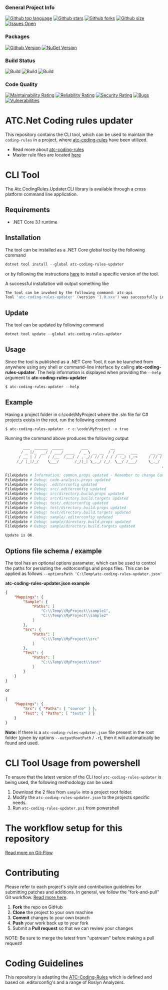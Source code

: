 ### General Project Info
[![Github top language](https://img.shields.io/github/languages/top/atc-net/atc-coding-rules-updater)](https://github.com/atc-net/atc-coding-rules-updater)
[![Github stars](https://img.shields.io/github/stars/atc-net/atc-coding-rules-updater)](https://github.com/atc-net/atc-coding-rules-updater)
[![Github forks](https://img.shields.io/github/forks/atc-net/atc-coding-rules-updater)](https://github.com/atc-net/atc-coding-rules-updater)
[![Github size](https://img.shields.io/github/repo-size/atc-net/atc-coding-rules-updater)](https://github.com/atc-net/atc-coding-rules-updater)
[![Issues Open](https://img.shields.io/github/issues/atc-net/atc-coding-rules-updater.svg?logo=github)](https://github.com/atc-net/atc-coding-rules-updater/issues)

### Packages
[![Github Version](https://img.shields.io/static/v1?logo=github&color=blue&label=github&message=latest)](https://github.com/orgs/atc-net/packages?repo_name=atc-coding-rules-updater)
[![NuGet Version](https://img.shields.io/nuget/v/atc-coding-rules-updater.svg?logo=nuget)](https://www.nuget.org/profiles/atc-net)

### Build Status
![Build](https://github.com/atc-net/atc-coding-rules-updater/workflows/Pre-Integration/badge.svg)
![Build](https://github.com/atc-net/atc-coding-rules-updater/workflows/Post-Integration/badge.svg)
![Build](https://github.com/atc-net/atc-coding-rules-updater/workflows/Release/badge.svg)

### Code Quality
[![Maintainability Rating](https://sonarcloud.io/api/project_badges/measure?project=atc-net_atc-coding-rules-updater&metric=sqale_rating)](https://sonarcloud.io/dashboard?id=atc-net_atc-coding-rules-updater)
[![Reliability Rating](https://sonarcloud.io/api/project_badges/measure?project=atc-net_atc-coding-rules-updater&metric=reliability_rating)](https://sonarcloud.io/dashboard?id=atc-net_atc-coding-rules-updater)
[![Security Rating](https://sonarcloud.io/api/project_badges/measure?project=atc-net_atc-coding-rules-updater&metric=security_rating)](https://sonarcloud.io/dashboard?id=atc-net_atc-coding-rules-updater)
[![Bugs](https://sonarcloud.io/api/project_badges/measure?project=atc-net_atc-coding-rules-updater&metric=bugs)](https://sonarcloud.io/dashboard?id=atc-net_atc-coding-rules-updater)
[![Vulnerabilities](https://sonarcloud.io/api/project_badges/measure?project=atc-net_atc-coding-rules-updater&metric=vulnerabilities)](https://sonarcloud.io/dashboard?id=atc-net_atc-coding-rules-updater)

# ATC.Net Coding rules updater

This repository contains the CLI tool, which can be used to maintain the `coding-rules` in a project, where [atc-coding-rules](https://github.com/atc-net/atc-coding-rules) have been utilized.

* Read more about [atc-coding-rules](https://github.com/atc-net/atc-coding-rules)
* Master rule files are located [here](https://github.com/atc-net/atc-coding-rules/tree/main/distribution)

# CLI Tool

The Atc.CodingRules.Updater.CLI library is available through a cross platform command line application.

## Requirements

- .NET Core 3.1 runtime

## Installation

The tool can be installed as a .NET Core global tool by the following command

```powershell
dotnet tool install --global atc-coding-rules-updater
```

or by following the instructions [here](https://www.nuget.org/packages/atc-coding-rules-updater/) to install a specific version of the tool.

A successful installation will output something like

```powershell
The tool can be invoked by the following command: atc-api
Tool 'atc-coding-rules-updater' (version '1.0.xxx') was successfully installed.`
```

## Update

The tool can be updated by following command

```powershell
dotnet tool update --global atc-coding-rules-updater
```

## Usage

Since the tool is published as a .NET Core Tool, it can be launched from anywhere using any shell or command-line interface by calling **atc-coding-rules-updater**. The help information is displayed when providing the `--help` argument to **atc-coding-rules-updater**

```powershell
$ atc-coding-rules-updater --help
```

## Example

Having a project folder in c:\code\MyProject where the .sln file for C# projects exists in the root, run the following command

```powershell
$ atc-coding-rules-updater -r c:\code\MyProject -v true
```

Running the command above produces the following output

```powershell
        ___  ______  _____        ___          __                                 __        __
       / _ |/_  __/ / ___/ ____  / _ \ __ __  / / ___   ___      __ __   ___  ___/ / ___ _ / /_ ___   ____
      / __ | / /   / /__  /___/ / , _// // / / / / -_) (_-<     / // /  / _ \/ _  / / _ `// __// -_) / __/
     /_/ |_|/_/    \___/       /_/|_| \_,_/ /_/  \__/ /___/     \_,_/  / .__/\_,_/  \_,_/ \__/ \__/ /_/
                                                                      /_/

FileUpdate # Information: common.props updated - Remember to change CompanyName in the file
FileUpdate # Debug: code-analysis.props updated
FileUpdate # Debug: .editorconfig updated
FileUpdate # Debug: src/.editorconfig updated
FileUpdate # Debug: src/directory.build.props updated
FileUpdate # Debug: src/directory.build.targets updated
FileUpdate # Debug: test/.editorconfig updated
FileUpdate # Debug: test/directory.build.props updated
FileUpdate # Debug: test/directory.build.targets updated
FileUpdate # Debug: sample/.editorconfig updated
FileUpdate # Debug: sample/directory.build.props updated
FileUpdate # Debug: sample/directory.build.targets updated

Update is OK.
```

## Options file schema / example

The tool has an optional options parameter, which can be used to control the paths for persisting the .editorconfigs and props files. This can be applied as follows `--optionsPath 'C:\Temp\atc-coding-rules-updater.json'`

**atc-coding-rules-updater.json example**

```json
{
	"Mappings": {
		"Sample": {
			"Paths": [
				"C:\\Temp\\MyProject\\sample1",
				"C:\\Temp\\MyProject\\sample2"
			]
		},
		"Src": {
			"Paths": [
				"C:\\Temp\\MyProject\\src"
			]
		},
		"Test": {
			"Paths": [
				"C:\\Temp\\MyProject\\test"
			]
		}
	}
}
```

or

```json
{
	"Mappings": {
		"Src": { "Paths": [ "source" ] },
		"Test": { "Paths": [ "tests" ] }
	}
}
```

**Note:** If there is a `atc-coding-rules-updater.json` file present in the root folder (given by options `--outputRootPath` /  `-r`), then it will automatically be found and used.

# CLI Tool Usage from powershell

To ensure that the latest version of the CLI tool `atc-coding-rules-updater` is being used, the following methodology can be used:

1) Download the 2 files from `sample` into a project root folder.
2) Modify the `atc-coding-rules-updater.json` to the projects specific needs.
3) Run `atc-coding-rules-updater.ps1` from powershell

# The workflow setup for this repository
[Read more on Git-Flow](docs/GitFlow.md)

# Contributing

Please refer to each project's style and contribution guidelines for submitting patches and additions. In general, we follow the "fork-and-pull" Git workflow. [Read more here](https://gist.github.com/Chaser324/ce0505fbed06b947d962).

 1. **Fork** the repo on GitHub
 2. **Clone** the project to your own machine
 3. **Commit** changes to your own branch
 4. **Push** your work back up to your fork
 5. Submit a **Pull request** so that we can review your changes

NOTE: Be sure to merge the latest from "upstream" before making a pull request!

# Coding Guidelines

This repository is adapting the [ATC-Coding-Rules](https://github.com/atc-net/atc-coding-rules) which is defined and based on .editorconfig's and a range of Roslyn Analyzers.
